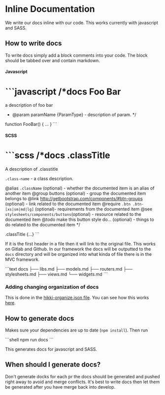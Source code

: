 # Inline Documentation

We write our docs inline with our code. This works currently with javascript and SASS. 

## How to write docs

To write docs simply add a block comments into your code. The block should be tabbed over and contain markdown.

#### Javascript

\`\`\`javascript
/\*docs
  Foo Bar
  ========================
  a description of foo bar

 - @param paramName {ParamType} - description of param.
\*/

function FooBar() { ... }
\`\`\`

#### SCSS
\`\`\`scss
/\*docs
  .classTitle
  ==================
  A description of .classtitle

  `.class-name`        - a class description.

  @alias `.className` (optional) - whether the documented item is an alias of another item
  @group buttons (optional) - group the documented item belongs to
  @link http://getbootstrap.com/components/#btn-groups (optional) - link related to the documented item
  @require `.btn .btn-[xs|sm|md|lg]` (optional)- requirements from the documented item
  @see `stylesheets/components/buttons`(optional) - resource related to the documented item
  @todo make this button style do... (optional) - things to do related to the documented item
\*/

.classTitle {...}
\`\`\`

If it is the first header in a file then it will link to the original file. This works on Gitlab and Github. In our framework the docs will be outputted to the `docs` directory and will be organized into what kinda of file there is in the MVC framework.

\`\`\`text
docs
├── libs.md
├── models.md
├── routers.md
├── stylesheets.md
├── views.md
└── widgets.md
\`\`\`

### Adding changing organization of docs

This is done in the [hikki-organize.json file][1]. You can see how this works [here][2].

## How to generate docs

Makes sure your dependencies are up to date (`npm install`). Then run

\`\`\`shell
npm run docs
\`\`\`

This generates docs for javascript and SASS.

## When should I generate docs?

Don't generate docks for each pr the docs should be generated and pushed right away to avoid and merge conflicts. It's best to write docs then let them be generated after you have merge back into develop. 

[1]:	https://github.com/Agent-Ace/aa_philosophie/blob/develop/scripts/hikki-organize.json
[2]:	https://o1prod/jcblw/hikki-organize/blob/master/README.md